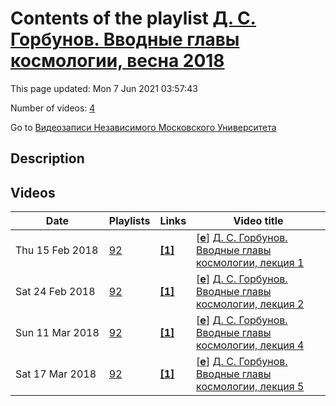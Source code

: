 # Contents of the playlist [Д. С. Горбунов. Вводные главы космологии, весна 2018](https://www.youtube.com/playlist?list=PLp9ABVh6_x4ECfu5bfOuqtuJNbPRIlPPA)

This page updated: Mon 7 Jun 2021 03:57:43

Number of videos: [4](#videos)

Go to [Видеозаписи Независимого Московского Университета](../README.md)

## Description



## Videos

|Date|Playlists|Links|Video title|
|---|---|---|---|
| Thu&nbsp;15&nbsp;Feb&nbsp;2018 | [92](../playlists/92 "Д. С. Горбунов. Вводные главы космологии, весна 2018") | [**[1]**](http://ium.mccme.ru/s18/s18-Gorbunov.html) | [[**e**](https://studio.youtube.com/video/sFYJS7faPxQ/edit "Edit")] [Д. С. Горбунов. Вводные главы космологии, лекция 1](https://www.youtube.com/watch?v=sFYJS7faPxQ&list=PLp9ABVh6_x4ECfu5bfOuqtuJNbPRIlPPA "Совместный с ФОПФ МФТИ спецкурс для 3 курса и выше, формат лекция + семинар. &#013;7 февраля 2018 г. 17:30, НМУ 310 (Москва, Большой Власьевский пер., 11)&#013;http://ium.mccme.ru/s18/s18-Gorbunov.html") |
| Sat&nbsp;24&nbsp;Feb&nbsp;2018 | [92](../playlists/92 "Д. С. Горбунов. Вводные главы космологии, весна 2018") | [**[1]**](http://ium.mccme.ru/s18/s18-Gorbunov.html) | [[**e**](https://studio.youtube.com/video/nFMUFD4528M/edit "Edit")] [Д. С. Горбунов. Вводные главы космологии, лекция 2](https://www.youtube.com/watch?v=nFMUFD4528M&list=PLp9ABVh6_x4ECfu5bfOuqtuJNbPRIlPPA "Совместный с ФОПФ МФТИ спецкурс для 3 курса и выше, формат лекция + семинар. &#013;14 февраля 2018 г. 17:30, НМУ 310 (Москва, Большой Власьевский пер., 11)&#013;http://ium.mccme.ru/s18/s18-Gorbunov.html") |
| Sun&nbsp;11&nbsp;Mar&nbsp;2018 | [92](../playlists/92 "Д. С. Горбунов. Вводные главы космологии, весна 2018") | [**[1]**](http://ium.mccme.ru/s18/s18-Gorbunov.html) | [[**e**](https://studio.youtube.com/video/TFPSS5xG0Ms/edit "Edit")] [Д. С. Горбунов. Вводные главы космологии, лекция 4](https://www.youtube.com/watch?v=TFPSS5xG0Ms&list=PLp9ABVh6_x4ECfu5bfOuqtuJNbPRIlPPA "Совместный с ФОПФ МФТИ спецкурс для 3 курса и выше, формат лекция + семинар. &#013;28 февраля 2018 г. 17:30, НМУ 310 (Москва, Большой Власьевский пер., 11)&#013;http://ium.mccme.ru/s18/s18-Gorbunov.html") |
| Sat&nbsp;17&nbsp;Mar&nbsp;2018 | [92](../playlists/92 "Д. С. Горбунов. Вводные главы космологии, весна 2018") | [**[1]**](http://ium.mccme.ru/s18/s18-Gorbunov.html) | [[**e**](https://studio.youtube.com/video/8-v3dfLMwvw/edit "Edit")] [Д. С. Горбунов. Вводные главы космологии, лекция 5](https://www.youtube.com/watch?v=8-v3dfLMwvw&list=PLp9ABVh6_x4ECfu5bfOuqtuJNbPRIlPPA "Совместный с ФОПФ МФТИ спецкурс для 3 курса и выше, формат лекция + семинар. &#013;7 марта 2018 г. 17:30, НМУ 310 (Москва, Большой Власьевский пер., 11)&#013;http://ium.mccme.ru/s18/s18-Gorbunov.html") |
